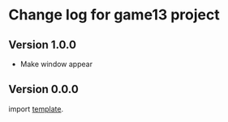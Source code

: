 # Change log for game13 project

## Version 1.0.0 

+ Make window appear

## Version 0.0.0 

import [template](https://github.com/jappeace/haskell-template-project).

